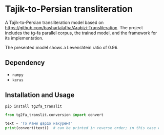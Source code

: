 # Tajik-to-Persian transliteration

A Tajik-to-Persian transliteration model based on https://github.com/bashartalafha/Arabizi-Transliteration. The project includes the tg-fa parallel corpus, the trained model, and the framework for its implementation.

The presented model shows a Levenshtein ratio of 0.96.

## Dependency

- `numpy`
- `keras`

## Installation and Usage

```pip install tg2fa_translit```

```py
from tg2fa_translit.conversion import convert

text = 'То ғами фардо нахӯрем!'
print(convert(text))  # can be printed in reverse order; in this case copy-paste the output or write directly to a file
```
